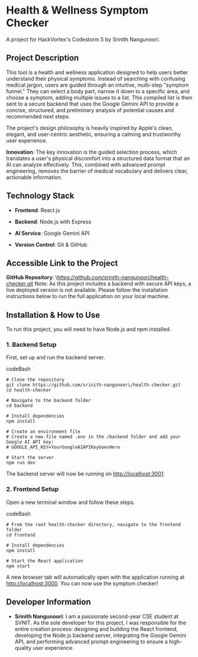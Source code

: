 # Health & Wellness Symptom Checker

A project for HackVortex's Codestorm 5 by Srinith Nangunoori.

## Project Description

This tool is a health and wellness application designed to help users better understand their physical symptoms. Instead of searching with confusing medical jargon, users are guided through an intuitive, multi-step "symptom funnel." They can select a body part, narrow it down to a specific area, and choose a symptom, adding multiple issues to a list. This compiled list is then sent to a secure backend that uses the Google Gemini API to provide a concise, structured, and preliminary analysis of potential causes and recommended next steps.

The project's design philosophy is heavily inspired by Apple's clean, elegant, and user-centric aesthetic, ensuring a calming and trustworthy user experience.

**Innovation**: The key innovation is the guided selection process, which translates a user's physical discomfort into a structured data format that an AI can analyze effectively. This, combined with advanced prompt engineering, removes the barrier of medical vocabulary and delivers clear, actionable information.

## Technology Stack

*   **Frontend**: React.js 
    
*   **Backend**: Node.js with Express
    
*   **AI Service**: Google Gemini API
    
*   **Version Control**: Git & GitHub
    

## Accessible Link to the Project

**GitHub Repository**: \https://github.com/srinith-nangunoori/health-checker.git
Note: As this project includes a backend with secure API keys, a live deployed version is not available. Please follow the installation instructions below to run the full application on your local machine.

## Installation & How to Use

To run this project, you will need to have Node.js and npm installed.

### 1\. Backend Setup

First, set up and run the backend server.

codeBash

    # Clone the repository
    git clone https://github.com/srinith-nangunoori/health-checker.git
    cd health-checker
    
    # Navigate to the backend folder
    cd backend
    
    # Install dependencies
    npm install
    
    # Create an environment file
    # Create a new file named .env in the /backend folder and add your Google AI API key:
    # GOOGLE_API_KEY=YourGoogleAIAPIKeyGoesHere
    
    # Start the server
    npm run dev

The backend server will now be running on [http://localhost:3001](https://www.google.com/url?sa=E&q=http%3A%2F%2Flocalhost%3A3001).

### 2\. Frontend Setup

Open a new terminal window and follow these steps.

codeBash

    # From the root health-checker directory, navigate to the frontend folder
    cd frontend
    
    # Install dependencies
    npm install
    
    # Start the React application
    npm start

A new browser tab will automatically open with the application running at [http://localhost:3000](https://www.google.com/url?sa=E&q=http%3A%2F%2Flocalhost%3A3000). You can now use the symptom checker!

## Developer Information

*   **Srinith Nangunoori**: I am a passionate second-year CSE student at SVNIT. As the sole developer for this project, I was responsible for the entire creation process: designing and building the React frontend, developing the Node.js backend server, integrating the Google Gemini API, and performing advanced prompt engineering to ensure a high-quality user experience.